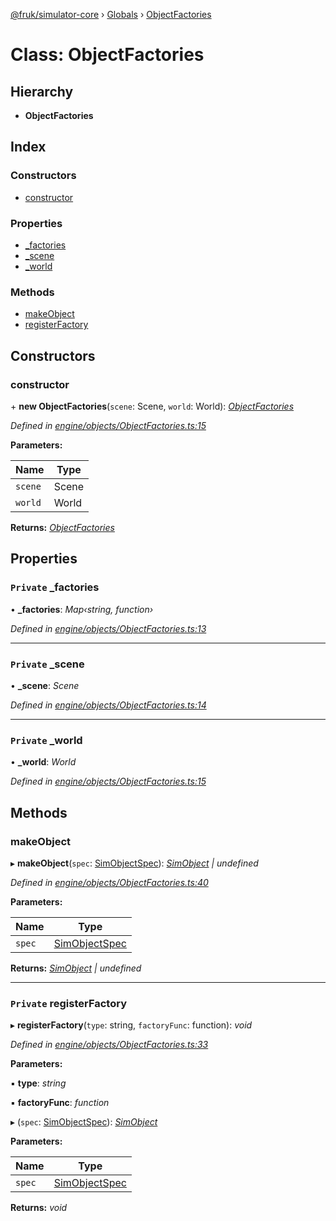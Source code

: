 [@fruk/simulator-core](../README.md) › [Globals](../globals.md) › [ObjectFactories](objectfactories.md)

# Class: ObjectFactories

## Hierarchy

* **ObjectFactories**

## Index

### Constructors

* [constructor](objectfactories.md#constructor)

### Properties

* [_factories](objectfactories.md#private-_factories)
* [_scene](objectfactories.md#private-_scene)
* [_world](objectfactories.md#private-_world)

### Methods

* [makeObject](objectfactories.md#makeobject)
* [registerFactory](objectfactories.md#private-registerfactory)

## Constructors

###  constructor

\+ **new ObjectFactories**(`scene`: Scene, `world`: World): *[ObjectFactories](objectfactories.md)*

*Defined in [engine/objects/ObjectFactories.ts:15](https://github.com/zhiquanyeo/SimulatorCore/blob/f1bf202/src/engine/objects/ObjectFactories.ts#L15)*

**Parameters:**

Name | Type |
------ | ------ |
`scene` | Scene |
`world` | World |

**Returns:** *[ObjectFactories](objectfactories.md)*

## Properties

### `Private` _factories

• **_factories**: *Map‹string, function›*

*Defined in [engine/objects/ObjectFactories.ts:13](https://github.com/zhiquanyeo/SimulatorCore/blob/f1bf202/src/engine/objects/ObjectFactories.ts#L13)*

___

### `Private` _scene

• **_scene**: *Scene*

*Defined in [engine/objects/ObjectFactories.ts:14](https://github.com/zhiquanyeo/SimulatorCore/blob/f1bf202/src/engine/objects/ObjectFactories.ts#L14)*

___

### `Private` _world

• **_world**: *World*

*Defined in [engine/objects/ObjectFactories.ts:15](https://github.com/zhiquanyeo/SimulatorCore/blob/f1bf202/src/engine/objects/ObjectFactories.ts#L15)*

## Methods

###  makeObject

▸ **makeObject**(`spec`: [SimObjectSpec](../globals.md#simobjectspec)): *[SimObject](simobject.md) | undefined*

*Defined in [engine/objects/ObjectFactories.ts:40](https://github.com/zhiquanyeo/SimulatorCore/blob/f1bf202/src/engine/objects/ObjectFactories.ts#L40)*

**Parameters:**

Name | Type |
------ | ------ |
`spec` | [SimObjectSpec](../globals.md#simobjectspec) |

**Returns:** *[SimObject](simobject.md) | undefined*

___

### `Private` registerFactory

▸ **registerFactory**(`type`: string, `factoryFunc`: function): *void*

*Defined in [engine/objects/ObjectFactories.ts:33](https://github.com/zhiquanyeo/SimulatorCore/blob/f1bf202/src/engine/objects/ObjectFactories.ts#L33)*

**Parameters:**

▪ **type**: *string*

▪ **factoryFunc**: *function*

▸ (`spec`: [SimObjectSpec](../globals.md#simobjectspec)): *[SimObject](simobject.md)*

**Parameters:**

Name | Type |
------ | ------ |
`spec` | [SimObjectSpec](../globals.md#simobjectspec) |

**Returns:** *void*
